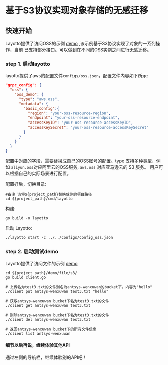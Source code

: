 # 基于S3协议实现对象存储的无感迁移

## 快速开始

Layotto提供了访问OSS的示例 [demo](https://github.com/mosn/layotto/blob/main/demo/oss/client.go) ,该示例基于S3协议实现了对象的一系列操作，当前
已支持部分接口。可以做到在不同的OSS实例之间进行无感迁移。

### step 1.  启动layotto

layotto提供了aws的配置文件`configs/oss.json`，配置文件内容如下所示:

```json
"grpc_config": {
  "oss": {
    "oss_demo": {
      "type": "aws.oss",
      "metadata": {
        "basic_config":{
          "region": "your-oss-resource-region",
          "endpoint": "your-oss-resource-endpoint",
          "accessKeyID": "your-oss-resource-accessKeyID",
          "accessKeySecret": "your-oss-resource-accessKeySecret"
        }
      }
    }
  }
}
```

配置中对应的字段，需要替换成自己的OSS账号的配置。type 支持多种类型，例如 `aliyun.oss`对应阿里云的OSS服务, `aws.oss` 对应亚马逊云的 S3 服务。
用户可以根据自己的实际场景进行配置。

配置好后，切换目录:

```shell
#备注 请将${project_path}替换成你的项目路径
cd ${project_path}/cmd/layotto
```

构建:

```shell @if.not.exist layotto
go build -o layotto
```

启动 Layotto:

```shell @background
./layotto start -c ../../configs/config_oss.json
```

### step 2. 启动测试demo

Layotto提供了访问文件的示例 [demo](https://github.com/mosn/layotto/blob/main/demo/oss/client.go)

```shell
cd ${project_path}/demo/file/s3/
go build client.go

# 上传名为test3.txt的文件到名为antsys-wenxuwan的bucket下，内容为"hello"
./client put antsys-wenxuwan test3.txt "hello"

# 获取antsys-wenxuwan bucket下名为test3.txt的文件
./client get antsys-wenxuwan test3.txt

# 删除antsys-wenxuwan bucket下名为test3.txt的文件
./client del antsys-wenxuwan test3.txt

# 返回antsys-wenxuwan bucket下的所有文件信息
./client list antsys-wenxuwan

```

#### 细节以后再说，继续体验其他API
通过左侧的导航栏，继续体验别的API吧！
